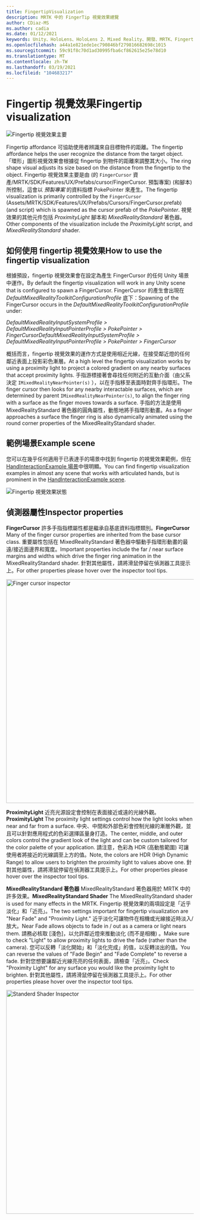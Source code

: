 ```yaml
---
title: FingertipVisualization
description: MRTK 中的 FingerTip 視覺效果總覽
author: CDiaz-MS
ms.author: cadia
ms.date: 01/12/2021
keywords: Unity、HoloLens、HoloLens 2、Mixed Reality、開發、MRTK、Fingertip
ms.openlocfilehash: a44a1e821ede1ec790846bf279816682698c1015
ms.sourcegitcommit: 59c91f8c70d1ad30995fba6cf862615e25e78d10
ms.translationtype: MT
ms.contentlocale: zh-TW
ms.lasthandoff: 03/19/2021
ms.locfileid: "104683217"
---
```

# <a name="fingertip-visualization"></a><span data-ttu-id="7ed8b-104">Fingertip 視覺效果</span><span class="sxs-lookup"><span data-stu-id="7ed8b-104">Fingertip visualization</span></span>

![Fingertip 視覺效果主要](../images/fingertip/MRTK_FingertipVisualization_Main.png)

<span data-ttu-id="7ed8b-106">Fingertip affordance 可協助使用者辨識來自目標物件的距離。</span><span class="sxs-lookup"><span data-stu-id="7ed8b-106">The fingertip affordance helps the user recognize the distance from the target object.</span></span> <span data-ttu-id="7ed8b-107">「環形」圖形視覺效果會根據從 fingertip 到物件的距離來調整其大小。</span><span class="sxs-lookup"><span data-stu-id="7ed8b-107">The ring shape visual adjusts its size based on the distance from the fingertip to the object.</span></span> <span data-ttu-id="7ed8b-108">Fingertip 視覺效果主要是由 (的 `FingerCursor` 資產/MRTK/SDK/Features/UX/Prefabs/cursor/FingerCursor. 預製專案)  (和腳本) 所控制，這會以 *預製專案* 的資料指標 PokePointer 來產生。</span><span class="sxs-lookup"><span data-stu-id="7ed8b-108">The fingertip visualization is primarily controlled by the `FingerCursor` (Assets/MRTK/SDK/Features/UX/Prefabs/Cursors/FingerCursor.prefab) (and script) which is spawned as the cursor prefab of the *PokePointer*.</span></span> <span data-ttu-id="7ed8b-109">視覺效果的其他元件包括 *ProximityLight* 腳本和 *MixedRealityStandard* 著色器。</span><span class="sxs-lookup"><span data-stu-id="7ed8b-109">Other components of the visualization include the *ProximityLight* script, and *MixedRealityStandard* shader.</span></span>

## <a name="how-to-use-the-fingertip-visualization"></a><span data-ttu-id="7ed8b-110">如何使用 fingertip 視覺效果</span><span class="sxs-lookup"><span data-stu-id="7ed8b-110">How to use the fingertip visualization</span></span>

<span data-ttu-id="7ed8b-111">根據預設，fingertip 視覺效果會在設定為產生 FingerCursor 的任何 Unity 場景中運作。</span><span class="sxs-lookup"><span data-stu-id="7ed8b-111">By default the fingertip visualization will work in any Unity scene that is configured to spawn a FingerCursor.</span></span> <span data-ttu-id="7ed8b-112">FingerCursor 的產生會出現在 *DefaultMixedRealityToolkitConfigurationProfile* 底下：</span><span class="sxs-lookup"><span data-stu-id="7ed8b-112">Spawning of the FingerCursor occurs in the *DefaultMixedRealityToolkitConfigurationProfile* under:</span></span>

<span data-ttu-id="7ed8b-113">*DefaultMixedRealityInputSystemProfile > DefaultMixedRealityInputPointerProfile > PokePointer > FingerCursor*</span><span class="sxs-lookup"><span data-stu-id="7ed8b-113">*DefaultMixedRealityInputSystemProfile > DefaultMixedRealityInputPointerProfile > PokePointer > FingerCursor*</span></span>

<span data-ttu-id="7ed8b-114">概括而言，fingertip 視覺效果的運作方式是使用相近光線，在接受鄰近燈的任何鄰近表面上投影彩色漸層。</span><span class="sxs-lookup"><span data-stu-id="7ed8b-114">At a high level the fingertip visualization works by using a proximity light to project a colored gradient on any nearby surfaces that accept proximity lights.</span></span> <span data-ttu-id="7ed8b-115">手指游標接著會尋找任何附近的互動介面（由父系決定 `IMixedRealityNearPointer(s)` ），以在手指移至表面時對齊手指環形。</span><span class="sxs-lookup"><span data-stu-id="7ed8b-115">The finger cursor then looks for any nearby interactable surfaces, which are determined by parent `IMixedRealityNearPointer(s)`, to align the finger ring with a surface as the finger moves towards a surface.</span></span> <span data-ttu-id="7ed8b-116">手指的方法是使用 MixedRealityStandard 著色器的圓角屬性，動態地將手指環形動畫。</span><span class="sxs-lookup"><span data-stu-id="7ed8b-116">As a finger approaches a surface the finger ring is also dynamically animated using the round corner properties of the MixedRealityStandard shader.</span></span>

## <a name="example-scene"></a><span data-ttu-id="7ed8b-117">範例場景</span><span class="sxs-lookup"><span data-stu-id="7ed8b-117">Example scene</span></span>

<span data-ttu-id="7ed8b-118">您可以在幾乎任何適用于已表達手的場景中找到 fingertip 的視覺效果範例，但在 [HandInteractionExample 場景](../example-scenes/HandInteractionExamples.md)中很明顯。</span><span class="sxs-lookup"><span data-stu-id="7ed8b-118">You can find fingertip visualization examples in almost any scene that works with articulated hands, but is prominent in the [HandInteractionExample scene](../example-scenes/HandInteractionExamples.md).</span></span>

![Fingertip 視覺效果狀態](../images/fingertip/MRTK_FingertipVisualization_States.png)

## <a name="inspector-properties"></a><span data-ttu-id="7ed8b-120">偵測器屬性</span><span class="sxs-lookup"><span data-stu-id="7ed8b-120">Inspector properties</span></span>

<span data-ttu-id="7ed8b-121">**FingerCursor** 許多手指指標屬性都是繼承自基底資料指標類別。</span><span class="sxs-lookup"><span data-stu-id="7ed8b-121">**FingerCursor** Many of the finger cursor properties are inherited from the base cursor class.</span></span> <span data-ttu-id="7ed8b-122">重要屬性包括在 MixedRealityStandard 著色器中驅動手指環形動畫的最遠/接近面邊界和寬度。</span><span class="sxs-lookup"><span data-stu-id="7ed8b-122">Important properties include the far / near surface margins and widths which drive the finger ring animation in the MixedRealityStandard shader.</span></span> <span data-ttu-id="7ed8b-123">針對其他屬性，請將滑鼠停留在偵測器工具提示上。</span><span class="sxs-lookup"><span data-stu-id="7ed8b-123">For other properties please hover over the inspector tool tips.</span></span>

<img src="../images/fingertip/MRTK_FingertipVisualization_Finger_Cursor_Inspector.png" width="600" alt="Finger cursor inspector">

<span data-ttu-id="7ed8b-124">**ProximityLight** 近亮光源設定會控制在表面接近或遠的光線外觀。</span><span class="sxs-lookup"><span data-stu-id="7ed8b-124">**ProximityLight** The proximity light settings control how the light looks when near and far from a surface.</span></span> <span data-ttu-id="7ed8b-125">中央、中間和外部色彩會控制光線的漸層外觀，並且可以針對應用程式的色彩選擇區量身打造。</span><span class="sxs-lookup"><span data-stu-id="7ed8b-125">The center, middle, and outer colors control the gradient look of the light and can be custom tailored for the color palette of your application.</span></span> <span data-ttu-id="7ed8b-126">請注意，色彩為 HDR (高動態範圍) 可讓使用者將接近的光線調至上方的值。</span><span class="sxs-lookup"><span data-stu-id="7ed8b-126">Note, the colors are HDR (High Dynamic Range) to allow users to brighten the proximity light to values above one.</span></span> <span data-ttu-id="7ed8b-127">針對其他屬性，請將滑鼠停留在偵測器工具提示上。</span><span class="sxs-lookup"><span data-stu-id="7ed8b-127">For other properties please hover over the inspector tool tips.</span></span>

<span data-ttu-id="7ed8b-128">**MixedRealityStandard 著色器** MixedRealityStandard 著色器用於 MRTK 中的許多效果。</span><span class="sxs-lookup"><span data-stu-id="7ed8b-128">**MixedRealityStandard Shader** The MixedRealityStandard shader is used for many effects in the MRTK.</span></span> <span data-ttu-id="7ed8b-129">Fingertip 視覺效果的兩項設定是「近乎淡化」和「近亮」。</span><span class="sxs-lookup"><span data-stu-id="7ed8b-129">The two settings important for fingertip visualization are "Near Fade" and "Proximity Light."</span></span> <span data-ttu-id="7ed8b-130">近乎淡化可讓物件在相機或光線接近時淡入/放大。</span><span class="sxs-lookup"><span data-stu-id="7ed8b-130">Near Fade allows objects to fade in / out as a camera or light nears them.</span></span> <span data-ttu-id="7ed8b-131">請務必核取 [淺色]，以允許鄰近燈來推動淡化 (而不是相機) 。</span><span class="sxs-lookup"><span data-stu-id="7ed8b-131">Make sure to check "Light" to allow proximity lights to drive the fade (rather than the camera).</span></span> <span data-ttu-id="7ed8b-132">您可以反轉「淡化開始」和「淡化完成」的值，以反轉淡出的值。</span><span class="sxs-lookup"><span data-stu-id="7ed8b-132">You can reverse the values of "Fade Begin" and "Fade Complete" to reverse a fade.</span></span> <span data-ttu-id="7ed8b-133">針對您想要讓鄰近光線亮亮的任何表面，請檢查「近亮」。</span><span class="sxs-lookup"><span data-stu-id="7ed8b-133">Check "Proximity Light" for any surface you would like the proximity light to brighten.</span></span> <span data-ttu-id="7ed8b-134">針對其他屬性，請將滑鼠停留在偵測器工具提示上。</span><span class="sxs-lookup"><span data-stu-id="7ed8b-134">For other properties please hover over the inspector tool tips.</span></span>

<img src="../images/fingertip/MRTK_FingertipVisualization_Mixed_Reality_Standard_Shader_Inspector.png" width="600" alt="Standerd Shader Inspector">
